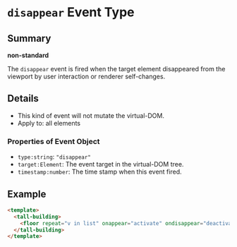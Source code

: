 # `disappear` Event Type

## Summary

**non-standard**

The `disappear` event is fired when the target element disappeared from the viewport by user interaction or renderer self-changes.

## Details

* This kind of event will not mutate the virtual-DOM.
* Apply to: all elements

### Properties of Event Object

* `type:string`: `"disappear"`
* `target:Element`: The event target in the virtual-DOM tree.
* `timestamp:number`: The time stamp when this event fired.

## Example

```html
<template>
  <tall-building>
    <floor repeat="v in list" onappear="activate" ondisappear="deactivate"></floor>
  </tall-building>
</template>
```
